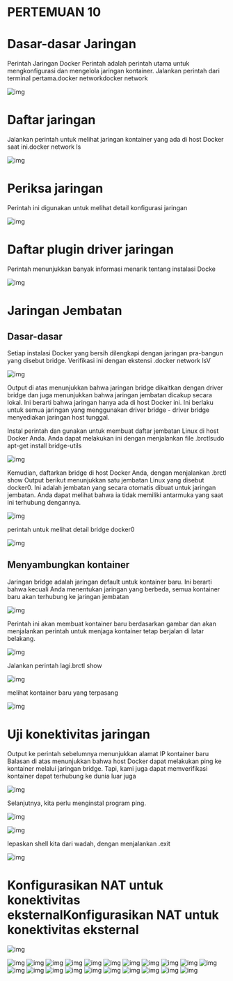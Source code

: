 # PERTEMUAN 10
 # Dasar-dasar Jaringan
 
Perintah Jaringan Docker
Perintah adalah perintah utama untuk mengkonfigurasi dan mengelola jaringan kontainer. Jalankan perintah dari terminal pertama.docker networkdocker network

![img](foto/1.png)

# Daftar jaringan

Jalankan perintah untuk melihat jaringan kontainer yang ada di host Docker saat ini.docker network ls

![img](foto/2.png)

# Periksa jaringan

Perintah ini digunakan untuk melihat detail konfigurasi jaringan

![img](foto/3.png)

# Daftar plugin driver jaringan
Perintah menunjukkan banyak informasi menarik tentang instalasi Docke

![img](foto/4.png)

# Jaringan Jembatan
## Dasar-dasar

Setiap instalasi Docker yang bersih dilengkapi dengan jaringan pra-bangun yang disebut bridge. Verifikasi ini dengan ekstensi .docker network lsV

![img](foto/5.png)

Output di atas menunjukkan bahwa jaringan bridge dikaitkan dengan driver bridge dan juga menunjukkan bahwa jaringan jembatan dicakup secara lokal. Ini berarti bahwa jaringan hanya ada di host Docker ini. Ini berlaku untuk semua jaringan yang menggunakan driver bridge - driver bridge menyediakan jaringan host tunggal.

Instal perintah dan gunakan untuk membuat daftar jembatan Linux di host Docker Anda. Anda dapat melakukan ini dengan menjalankan file .brctlsudo apt-get install bridge-utils

![img](foto/6.png)

Kemudian, daftarkan bridge di host Docker Anda, dengan menjalankan .brctl show
Output berikut menunjukkan satu jembatan Linux yang disebut docker0. Ini adalah jembatan yang secara otomatis dibuat untuk jaringan jembatan. Anda dapat melihat bahwa ia tidak memiliki antarmuka yang saat ini terhubung dengannya.

![img](foto/7.png)

perintah untuk melihat detail bridge docker0

![img](foto/8.png)

## Menyambungkan kontainer

Jaringan bridge adalah jaringan default untuk kontainer baru. Ini berarti bahwa kecuali Anda menentukan jaringan yang berbeda, semua kontainer baru akan terhubung ke jaringan jembatan

![img](foto/9.png)

Perintah ini akan membuat kontainer baru berdasarkan gambar dan akan menjalankan perintah untuk menjaga kontainer tetap berjalan di latar belakang.

![img](foto/10.png)

Jalankan perintah lagi.brctl show

![img](foto/11.png)

melihat kontainer baru yang terpasang

![img](foto/12.png)

# Uji konektivitas jaringan

Output ke perintah sebelumnya menunjukkan alamat IP kontainer baru
Balasan di atas menunjukkan bahwa host Docker dapat melakukan ping ke kontainer melalui jaringan bridge. Tapi, kami juga dapat memverifikasi kontainer dapat terhubung ke dunia luar juga

![img](foto/13.png)

Selanjutnya, kita perlu menginstal program ping.

![img](foto/14.png)

![img](foto/15.png)

lepaskan shell kita dari wadah, dengan menjalankan .exit

![img](foto/16.png)

# Konfigurasikan NAT untuk konektivitas eksternalKonfigurasikan NAT untuk konektivitas eksternal

![img](foto/17.png)

![img](foto/18.png)
![img](foto/19.png)
![img](foto/20.png)
![img](foto/21.png)
![img](foto/22.png)
![img](foto/23.png)
![img](foto/24.png)
![img](foto/25.png)
![img](foto/26.png)
![img](foto/27.png)
![img](foto/28.png)
![img](foto/29.png)
![img](foto/30.png)
![img](foto/31.png)
![img](foto/32.png)
![img](foto/33.png)
![img](foto/34.png)
![img](foto/35.png)
![img](foto/36.png)
![img](foto/37.png)
![img](foto/38.png)
